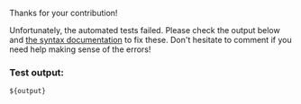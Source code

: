 Thanks for your contribution!

Unfortunately, the automated tests failed. Please check the output below and
[the syntax documentation](https://github.com/letsblockit/letsblockit/blob/main/data/filters/README.md)
to fix these. Don't hesitate to comment if you need help making sense of the errors!

### Test output:
```
${output}
```
